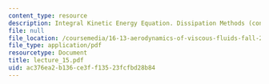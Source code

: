 ```yaml
---
content_type: resource
description: Integral Kinetic Energy Equation. Dissipation Methods (continued)
file: null
file_location: /coursemedia/16-13-aerodynamics-of-viscous-fluids-fall-2003/ac376ea2b136ce3ff13523fcfbd28b84_lecture_15.pdf
file_type: application/pdf
resourcetype: Document
title: lecture_15.pdf
uid: ac376ea2-b136-ce3f-f135-23fcfbd28b84
---
```

